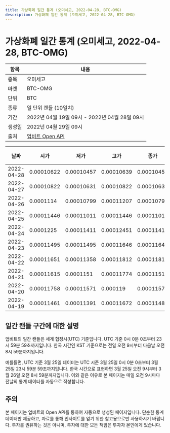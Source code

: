 ```yaml
---
title: 가상화폐 일간 통계 (오미세고, 2022-04-28, BTC-OMG)
description: 가상화폐 일간 통계 (오미세고, 2022-04-28, BTC-OMG)
---
```



가상화폐 일간 통계 (오미세고, 2022-04-28, BTC-OMG)
===

|항목|내용|
|--|--|
|종목|오미세고|
|마켓|BTC-OMG|
|단위|BTC|
|종류|일 단위 캔들 (10일치)|
|기간|2022년 04월 19일 09시 - 2022년 04월 28일 09시|
|생성일|2022년 04월 29일 09시|
|출처|[업비트 Open API](https://docs.upbit.com)|


|날짜|시가|저가|고가|종가|비고|
|--|--|--|--|--|--|
|2022-04-28|0.00010622|0.00010457|0.00010639|0.00010457|    |
|2022-04-27|0.00010822|0.00010631|0.00010822|0.00010631|    |
|2022-04-26|0.0001114|0.00010799|0.00011207|0.00010799|    |
|2022-04-25|0.00011446|0.00011011|0.00011446|0.00011016|    |
|2022-04-24|0.0001225|0.00011411|0.00012451|0.00011411|    |
|2022-04-23|0.00011495|0.00011495|0.00011646|0.00011646|    |
|2022-04-22|0.00011651|0.00011358|0.00011812|0.00011812|    |
|2022-04-21|0.00011615|0.0001151|0.00011774|0.00011516|    |
|2022-04-20|0.00011758|0.00011571|0.000119|0.00011571|    |
|2022-04-19|0.00011461|0.00011391|0.00011672|0.00011486|    |


일간 캔들 구간에 대한 설명
---


업비트의 일간 캔들은 세계 협정시(UTC) 기준입니다. 
UTC 기준 0시 0분 0초부터 23시 59분 59초까지입니다. 
한국 시간인 KST 기준으로는 전일 오전 9시부터 다음날 오전 8시 59분까지입니다. 


예를들면, UTC 기준 3월 25일 데이터는 UTC 시준 3월 25일 0시 0분 0초부터 3월 25일 23시 59분 59초까지입니다. 
한국 시간으로 표현하면 3월 25일 오전 9시부터 3월 26일 오전 8시 59분까지입니다. 
이와 같은 이유로 본 페이지는 매일 오전 9시마다 전날의 통계 데이터를 자동으로 작성합니다. 


주의
---


본 페이지는 업비트의 Open API를 통하여 자동으로 생성된 페이지입니다. 
단순한 통계 데이터만 제공하고, 자료를 통해 인사이트를 얻기 위한 참고용으로만 사용하시기 바랍니다. 
투자를 권유하는 것은 아니며, 투자에 대한 모든 책임은 투자자 본인에게 있습니다. 
